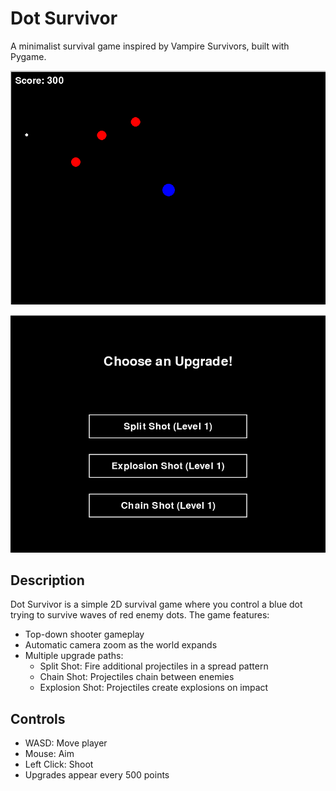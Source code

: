 # Dot Survivor

A minimalist survival game inspired by Vampire Survivors, built with Pygame.

![Game Screenshot](docs/play.png)

![Game Screenshot](docs/upgrade.png)

## Description

Dot Survivor is a simple 2D survival game where you control a blue dot trying to survive waves of red enemy dots. The game features:

- Top-down shooter gameplay
- Automatic camera zoom as the world expands
- Multiple upgrade paths:
  - Split Shot: Fire additional projectiles in a spread pattern
  - Chain Shot: Projectiles chain between enemies
  - Explosion Shot: Projectiles create explosions on impact

## Controls

- WASD: Move player
- Mouse: Aim
- Left Click: Shoot
- Upgrades appear every 500 points
